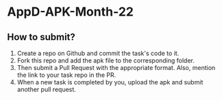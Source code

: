 # AppD-APK-Month-22

## How to submit?

1) Create a repo on Github and commit the task's code to it.
2) Fork this repo and add the apk file to the corresponding folder.
3) Then submit a Pull Request with the appropriate format. Also, mention the link to your task repo in the PR.
4) When a new task is completed by you, upload the apk and submit another pull request.
